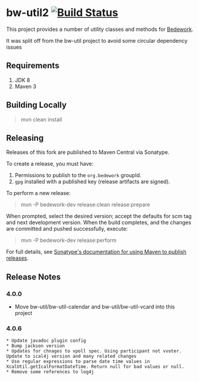 # bw-util2 [![Build Status](https://travis-ci.org/Bedework/bw-util2.svg)](https://travis-ci.org/Bedework/bw-util2)

This project provides a number of utility classes and methods for
[Bedework](https://www.apereo.org/projects/bedework).

It was split off from the bw-util project to avoid some circular dependency issues

## Requirements

1. JDK 8
2. Maven 3

## Building Locally

> mvn clean install

## Releasing

Releases of this fork are published to Maven Central via Sonatype.

To create a release, you must have:

1. Permissions to publish to the `org.bedework` groupId.
2. `gpg` installed with a published key (release artifacts are signed).

To perform a new release:

> mvn -P bedework-dev release:clean release:prepare

When prompted, select the desired version; accept the defaults for scm tag and next development version.
When the build completes, and the changes are committed and pushed successfully, execute:

> mvn -P bedework-dev release:perform

For full details, see [Sonatype's documentation for using Maven to publish releases](http://central.sonatype.org/pages/apache-maven.html).

## Release Notes
### 4.0.0
  * Move bw-util/bw-util-calendar and bw-util/bw-util-vcard into this project

### 4.0.6
    * Update javadoc plugin config
    * Bump jackson version
    * Updates for chnages to vpoll spec. Using participant not vvoter. Update to ical4j version and many related changes
    * Use regular expressions to parse date time values in XcalUtil.getIcalFormatDateTime. Return null for bad values or null.
    * Remove some references to log4j
